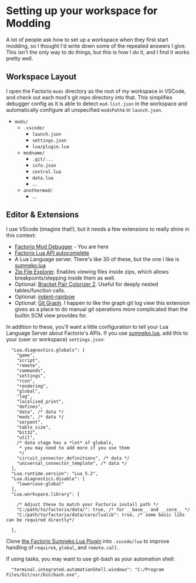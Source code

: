 # Setting up your workspace for Modding

A lot of people ask how to set up a workspace when they first start modding, so I thought I'd write down some of the repeated answers I give. This isn't the only way to do things, but this is how I do it, and I find it works pretty well.

## Workspace Layout

I open the Factorio `mods` directory as the root of my workspace in VSCode, and check out each mod's git repo directory into that. This simplifies debugger config as it is able to detect `mod-list.json` in the workspace and automatically configure all unspecified `modsPath`s in `launch.json`.

  * `mods/`
    * `.vscode/`
      * `launch.json`
      * `settings.json`
      * `lua/plugin.lua`
    * `modname/`
      * `.git/...`
      * `info.json`
      * `control.lua`
      * `data.lua`
      * ...
    * `anothermod/`
      * ...


## Editor & Extensions

I use VScode (imagine that!), but it needs a few extensions to really shine in this context:

 * [Factorio Mod Debugger](https://marketplace.visualstudio.com/items?itemName=justarandomgeek.factoriomod-debug) - You are here
 * [Factorio Lua API autocomplete](https://marketplace.visualstudio.com/items?itemName=svizzini.factorio-lua-api-autocomplete)
 * A Lua Language server. There's like 30 of these, but the one I like is [sumneko.lua](https://marketplace.visualstudio.com/items?itemName=sumneko.lua)
 * [Zip File Explorer](https://marketplace.visualstudio.com/items?itemName=slevesque.vscode-zipexplorer). Enables viewing files inside zips, which allows breakpoints/stepping inside them as well.
 * Optional: [Bracket Pair Colorizer 2](https://marketplace.visualstudio.com/items?itemName=CoenraadS.bracket-pair-colorizer-2). Useful for deeply nested tables/function calls.
 * Optional: [indent-rainbow](https://marketplace.visualstudio.com/items?itemName=oderwat.indent-rainbow)
 * Optional: [Git Graph](https://marketplace.visualstudio.com/items?itemName=mhutchie.git-graph). I happen to like the graph git log view this extension gives as a place to do manual git operations more complicated than the builtin SCM view provides for.


In addition to these, you'll want a little configuration to tell your Lua Language Server about Factorio's APIs. If you use [sumneko.lua](https://marketplace.visualstudio.com/items?itemName=sumneko.lua), add this to your (user or workspace) `settings.json`:

```jsonc
  "Lua.diagnostics.globals": [
    "game",
    "script",
    "remote",
    "commands",
    "settings",
    "rcon",
    "rendering",
    "global",
    "log",
    "localised_print",
    "defines",
    "data", /* data */
    "mods", /* data */
    "serpent",
    "table_size",
    "bit32",
    "util",
    /* data stage has a *lot* of globals,
     * you may need to add more if you use them
     */
    "circuit_connector_definitions", /* data */
    "universal_connector_template", /* data */
  ],
  "Lua.runtime.version": "Lua 5.2",
  "Lua.diagnostics.disable": [
    "lowercase-global"
  ],
  "Lua.workspace.library": {

    /* Adjust these to match your Factorio install path */
    "C:/path/to/factorio/data/": true, /* for __base__ and __core__ */
    "C:/path/to/factorio/data/core/lualib": true, /* some basic libs can be required directly*/

  },
```

Clone [the Factorio Sumneko Lua Plugin](https://github.com/JanSharp/FactorioSumnekoLuaPlugin) into `.vscode/lua` to improve handling of `require`s, `global`, and `remote.call`.

If using tasks, you may want to use git-bash as your automation shell:

```jsonc
  "terminal.integrated.automationShell.windows": "C:/Program Files/Git/usr/bin/bash.exe",
```
